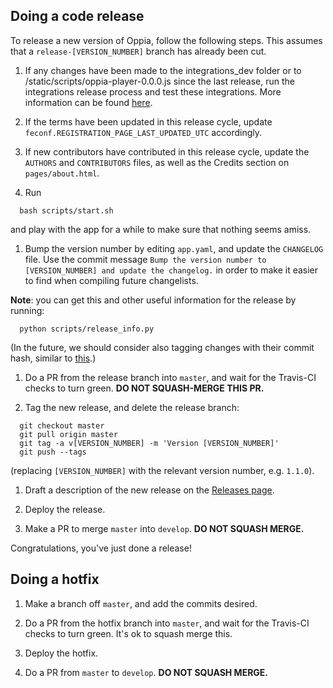 ## Doing a code release

To release a new version of Oppia, follow the following steps. This assumes that a `release-[VERSION_NUMBER]` branch has already been cut.

1. If any changes have been made to the integrations\_dev folder or to /static/scripts/oppia-player-0.0.0.js since the last release, run the integrations release process and test these integrations. More information can be found [here](https://github.com/oppia/oppia/tree/master/integrations_dev/build_new_release.py).

1. If the terms have been updated in this release cycle, update `feconf.REGISTRATION_PAGE_LAST_UPDATED_UTC` accordingly.

1. If new contributors have contributed in this release cycle, update the `AUTHORS` and `CONTRIBUTORS` files, as well as the Credits section on `pages/about.html`.

1. Run

  ```
    bash scripts/start.sh
  ```

  and play with the app for a while to make sure that nothing seems amiss.

1. Bump the version number by editing `app.yaml`, and update the `CHANGELOG` file. Use the commit message `Bump the version number to [VERSION_NUMBER] and update the changelog.` in order to make it easier to find when compiling future changelists.

  **Note**: you can get this and other useful information for the release by running:

  ```
    python scripts/release_info.py
  ```

  (In the future, we should consider also tagging changes with their commit hash, similar to [this](https://github.com/angular/angular.js/blob/master/CHANGELOG.md).)

1. Do a PR from the release branch into `master`, and wait for the Travis-CI checks to turn green. **DO NOT SQUASH-MERGE THIS PR.**

1. Tag the new release, and delete the release branch:

  ```
    git checkout master
    git pull origin master
    git tag -a v[VERSION_NUMBER] -m 'Version [VERSION_NUMBER]'
    git push --tags

  ```
  (replacing `[VERSION_NUMBER]` with the relevant version number, e.g. `1.1.0`).

1. Draft a description of the new release on the [Releases page](https://github.com/oppia/oppia/releases/new).

1. Deploy the release.

1. Make a PR to merge `master` into `develop`. **DO NOT SQUASH MERGE.**

Congratulations, you've just done a release!

## Doing a hotfix
1. Make a branch off `master`, and add the commits desired.

1. Do a PR from the hotfix branch into `master`, and wait for the Travis-CI checks to turn green. It's ok to squash merge this.

1. Deploy the hotfix.

1. Do a PR from `master` to `develop`. **DO NOT SQUASH MERGE.**
